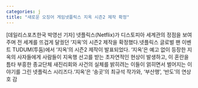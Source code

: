 ```yaml
---
categories: j
title: "새로운 오징어 게임넷플릭스 지옥 시즌2 제작 확정"
---
```

[데일리스포츠한국 박영선 기자] 넷플릭스(Netflix)가 디스토피아 세계관의 정점을 보여주며 전 세계를 뜨겁게 달궜던 ‘지옥’의 시즌2 제작을 확정했다.넷플릭스 글로벌 팬 이벤트 TUDUM(투둠)에서 ‘지옥’의 시즌2 제작이 발표되었다. ‘지옥’은 예고 없이 등장한 지옥의 사자들에게 사람들이 지옥행 선고를 받는 초자연적인 현상이 발생하고, 이 혼란을 틈타 부흥한 종교단체 새진리회와 사건의 실체를 밝히려는 이들이 얽히면서 벌어지는 이야기를 그린 넷플릭스 시리즈다.‘지옥’은 ‘송곳’의 최규석 작가와, ‘부산행’, ‘반도’의 연상호 감